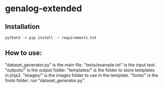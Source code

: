 # genalog-extended

## Installation
```bash
python3 -m pip install -r requirements.txt
```

## How to use:
"dataset_generator.py" is the main file. 
"texts/example.txt" is the input text. 
"outputs/" is the output folder. 
"templates/" is the folder to store templates in jinja2.
"images/" is the images folder to use in the template.
"fonts/" is the fonts folder.
run "dataset_generator.py".
